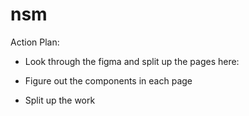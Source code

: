 # nsm


Action Plan:

- Look through the figma and split up the pages here:

- Figure out the components in each page
- Split up the work
